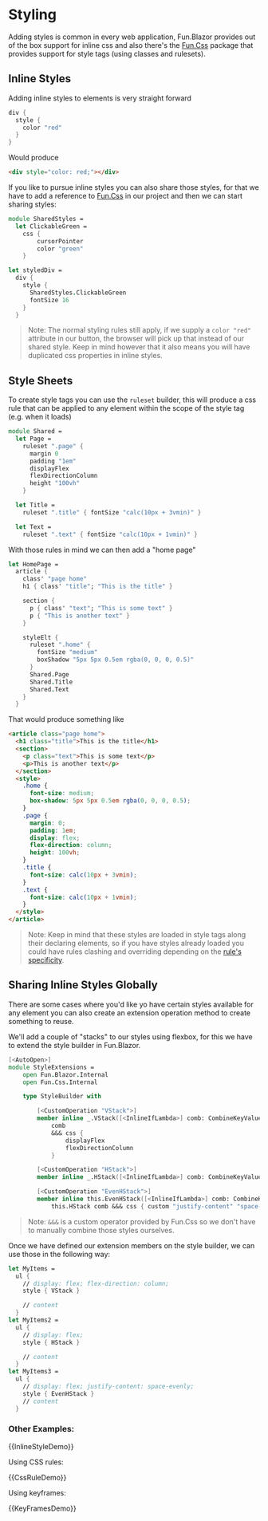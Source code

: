 # Styling

Adding styles is common in every web application, Fun.Blazor provides out of the box support for inline css and also there's the [Fun.Css] package that provides support for style tags (using classes and rulesets).

## Inline Styles

Adding inline styles to elements is very straight forward

```fsharp
div {
  style {
    color "red"
  }
}
```

Would produce

```html
<div style="color: red;"></div>
```

If you like to pursue inline styles you can also share those styles, for that we have to add a reference to [Fun.Css] in our project and then we can start sharing styles:

```fsharp
module SharedStyles =
  let ClickableGreen =
    css {
        cursorPointer
        color "green"
    }

let styledDiv =
  div {
    style {
      SharedStyles.ClickableGreen
      fontSize 16
    }
  }
```

> Note: The normal styling rules still apply, if we supply a `color "red"` attribute in our button, the browser will pick up that instead of our shared style. Keep in mind however that it also means you will have duplicated css properties in inline styles.

## Style Sheets

To create style tags you can use the `ruleset` builder, this will produce a css rule that can be applied to any element within the scope of the style tag (e.g. when it loads)

```fsharp
module Shared =
  let Page =
    ruleset ".page" {
      margin 0
      padding "1em"
      displayFlex
      flexDirectionColumn
      height "100vh"
    }

  let Title =
    ruleset ".title" { fontSize "calc(10px + 3vmin)" }

  let Text =
    ruleset ".text" { fontSize "calc(10px + 1vmin)" }

```

With those rules in mind we can then add a "home page"

```fsharp
let HomePage =
  article {
    class' "page home"
    h1 { class' "title"; "This is the title" }

    section {
      p { class' "text"; "This is some text" }
      p { "This is another text" }
    }

    styleElt {
      ruleset ".home" {
        fontSize "medium"
        boxShadow "5px 5px 0.5em rgba(0, 0, 0, 0.5)"
      }
      Shared.Page
      Shared.Title
      Shared.Text
    }
  }
```

That would produce something like

```html
<article class="page home">
  <h1 class="title">This is the title</h1>
  <section>
    <p class="text">This is some text</p>
    <p>This is another text</p>
  </section>
  <style>
    .home {
      font-size: medium;
      box-shadow: 5px 5px 0.5em rgba(0, 0, 0, 0.5);
    }
    .page {
      margin: 0;
      padding: 1em;
      display: flex;
      flex-direction: column;
      height: 100vh;
    }
    .title {
      font-size: calc(10px + 3vmin);
    }
    .text {
      font-size: calc(10px + 1vmin);
    }
  </style>
</article>
```

> Note: Keep in mind that these styles are loaded in style tags along their declaring elements, so if you have styles already loaded you could have rules clashing and overriding depending on the [rule's specificity].

## Sharing Inline Styles Globally

There are some cases where you'd like yo have certain styles available for any element you can also create an extension operation method to create something to reuse.

We'll add a couple of "stacks" to our styles using flexbox, for this we have to extend the style builder in Fun.Blazor.

```fsharp
[<AutoOpen>]
module StyleExtensions =
    open Fun.Blazor.Internal
    open Fun.Css.Internal

    type StyleBuilder with

        [<CustomOperation "VStack">]
        member inline _.VStack([<InlineIfLambda>] comb: CombineKeyValue) =
            comb
            &&& css {
                displayFlex
                flexDirectionColumn
            }

        [<CustomOperation "HStack">]
        member inline _.HStack([<InlineIfLambda>] comb: CombineKeyValue) = comb &&& css { displayFlex }

        [<CustomOperation "EvenHStack">]
        member inline this.EvenHStack([<InlineIfLambda>] comb: CombineKeyValue) =
            this.HStack comb &&& css { custom "justify-content" "space-evenly" }

```

> Note: `&&&` is a custom operator provided by Fun.Css so we don't have to manually combine those styles ourselves.

Once we have defined our extension members on the style builder, we can use those in the following way:

```fsharp
let MyItems =
  ul {
    // display: flex; flex-direction: column;
    style { VStack }

    // content
  }
let MyItems2 =
  ul {
    // display: flex;
    style { HStack }

    // content
  }
let MyItems3 =
  ul {
    // display: flex; justify-content: space-evenly;
    style { EvenHStack }
    // content
  }
```

### Other Examples:

{{InlineStyleDemo}}

Using CSS rules:

{{CssRuleDemo}}

Using keyframes:

{{KeyFramesDemo}}

[Fun.Css]: https://github.com/slaveOftime/Fun.Css
[rule's Specificity]: https://developer.mozilla.org/en-US/docs/Web/CSS/Specificity
